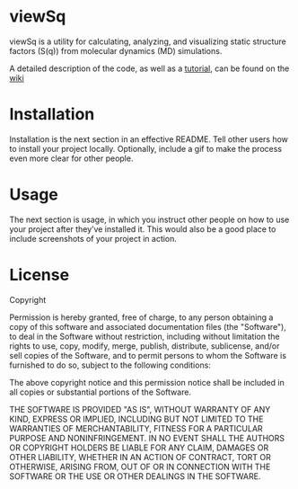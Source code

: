 viewSq
===============

viewSq is a utility for calculating, analyzing, and visualizing static structure factors (S(q)) from molecular dynamics (MD) simulations.

A detailed description of the code, as well as a [tutorial](https://github.com/tmackoy/viewSq/wiki/Tutorial:--Water), can be found on the [wiki](https://github.com/tmackoy/viewSq/wiki)


Installation
===============
Installation is the next section in an effective README. Tell other users how to install your project locally. Optionally, include a gif to make the process even more clear for other people.


Usage
===============
The next section is usage, in which you instruct other people on how to use your project after they’ve installed it. This would also be a good place to include screenshots of your project in action.


License
===============
Copyright <YEAR> <COPYRIGHT HOLDER>

Permission is hereby granted, free of charge, to any person obtaining a copy of this software and associated documentation files (the "Software"), to deal in the Software without restriction, including without limitation the rights to use, copy, modify, merge, publish, distribute, sublicense, and/or sell copies of the Software, and to permit persons to whom the Software is furnished to do so, subject to the following conditions:

The above copyright notice and this permission notice shall be included in all copies or substantial portions of the Software.

THE SOFTWARE IS PROVIDED "AS IS", WITHOUT WARRANTY OF ANY KIND, EXPRESS OR IMPLIED, INCLUDING BUT NOT LIMITED TO THE WARRANTIES OF MERCHANTABILITY, FITNESS FOR A PARTICULAR PURPOSE AND NONINFRINGEMENT. IN NO EVENT SHALL THE AUTHORS OR COPYRIGHT HOLDERS BE LIABLE FOR ANY CLAIM, DAMAGES OR OTHER LIABILITY, WHETHER IN AN ACTION OF CONTRACT, TORT OR OTHERWISE, ARISING FROM, OUT OF OR IN CONNECTION WITH THE SOFTWARE OR THE USE OR OTHER DEALINGS IN THE SOFTWARE.

